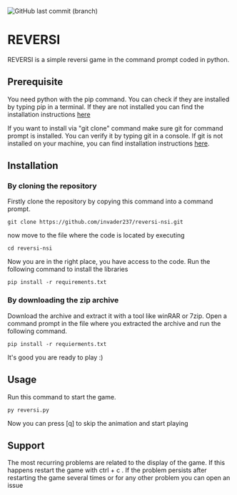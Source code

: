 ![GitHub last commit (branch)](https://img.shields.io/github/last-commit/Philou-py/reversi-nsi/main2?style=flat-square)

REVERSI
=======
REVERSI is a simple reversi game in the command prompt coded in python.

Prerequisite
-----
You need python with the pip command. You can check if they are installed by typing pip in a terminal. If they are not installed you can find the installation instructions [here](https://www.python.org/downloads/)

If you want to install via "git clone" command make sure git for command prompt is installed. You can verify it by typing git in a console. If git is not installed on your machine, you can find installation instructions [here](https://github.com/git-guides/install-git#:~:text=To%20install%20Git,%20navigate%20to,installation%20by%20typing:%20git%20version%20.).


Installation
-------
<h3>By cloning the repository</h3>

Firstly clone the repository by copying this command into a command prompt.
```
git clone https://github.com/invader237/reversi-nsi.git
```
now move to the file where the code is located by executing
```
cd reversi-nsi
```

Now you are in the right place, you have access to the code. Run the following command to install the libraries
```
pip install -r requirements.txt
```
<h3>By downloading the zip archive</h3>

Download the archive and extract it with a tool like winRAR or 7zip. Open a command prompt in the file where you extracted the archive and run the following command.
```
pip install -r requierments.txt
```


It's good you are ready to play :)

Usage
-------
Run this command to start the game.
```
py reversi.py
```
Now you can press [q] to skip the animation and start playing

Support
-------
The most recurring problems are related to the display of the game. If this happens restart the game with ctrl + c . If the problem persists after restarting the game several times or for any other problem you can open an issue


